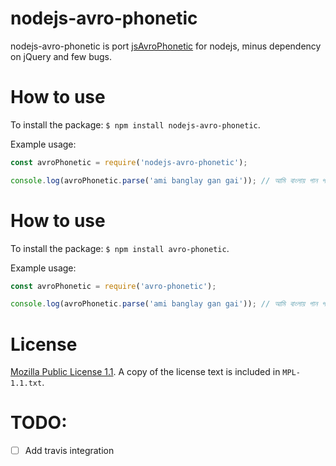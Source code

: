 # nodejs-avro-phonetic

nodejs-avro-phonetic is port [jsAvroPhonetic](https://github.com/dipu-bd/jsAvroPhonetic) for nodejs, minus dependency on jQuery and few bugs.

# How to use

To install the package: `$ npm install nodejs-avro-phonetic`.

Example usage:
```javascript
const avroPhonetic = require('nodejs-avro-phonetic');

console.log(avroPhonetic.parse('ami banglay gan gai')); // আমি বাংলায় গান গাই
```

# How to use

To install the package: `$ npm install avro-phonetic`.

Example usage:
```javascript
const avroPhonetic = require('avro-phonetic');

console.log(avroPhonetic.parse('ami banglay gan gai')); // আমি বাংলায় গান গাই
```

# License

[Mozilla Public License 1.1](http://www.mozilla.org/MPL/1.1/). A copy of the license text is included in `MPL-1.1.txt`.

# TODO:
- [ ] Add travis integration
